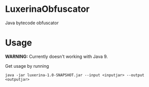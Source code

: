 # LuxerinaObfuscator
Java bytecode obfuscator

# Usage
**WARNING:** Currently doesn't working with Java 9.

Get usage by running

```java -jar luxerina-1.0-SNAPSHOT.jar --input <inputjar> --output <outputjar>```
